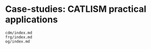 # Case-studies: CATLISM practical applications

```{toctree}
cdm/index.md
frg/index.md
og/index.md
```